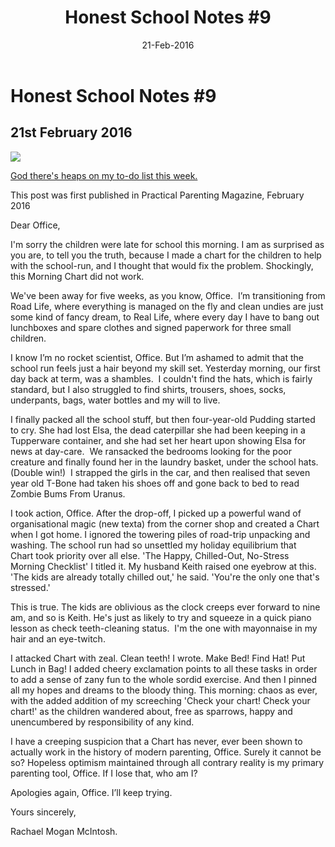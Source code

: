 ﻿---
layout: post
title: 'Honest School Notes #9'
date: 21-Feb-2016
categories: tbd
---

# Honest School Notes #9

## 21st February 2016

<img class="photo-horiz" src="http://i.dailymail.co.uk/i/pix/2013/02/20/article-2281613-17F81D0F000005DC-713_634x623.jpg" />

<a href="http://www.dailymail.co.uk/news/article-2281613/The-saucy-album-covers-really-make-cringe--Vintage-mum-dad-collection-showcases-hilarious-designs-1950s.html">God there's heaps on my to-do list this week.</a>

This post was first published in Practical Parenting Magazine, February 2016

Dear Office,

I'm sorry the children were late for school this morning. I am as surprised as you are, to tell you the truth, because I made a chart for the children to help with the school-run, and I thought that would fix the problem. Shockingly, this Morning Chart did not work.

 

We've been away for five weeks, as you know, Office.  I’m transitioning from Road Life, where everything is managed on the fly and clean undies are just some kind of fancy dream, to Real Life, where every day I have to bang out lunchboxes and spare clothes and signed paperwork for three small children.

 

I know I’m no rocket scientist, Office. But I’m ashamed to admit that the school run feels just a hair beyond my skill set. Yesterday morning, our first day back at term, was a shambles.  I couldn't find the hats, which is fairly standard, but I also struggled to find shirts, trousers, shoes, socks, underpants, bags, water bottles and my will to live.

 

I finally packed all the school stuff, but then four-year-old Pudding started to cry. She had lost Elsa, the dead caterpillar she had been keeping in a Tupperware container, and she had set her heart upon showing Elsa for news at day-care.  We ransacked the bedrooms looking for the poor creature and finally found her in the laundry basket, under the school hats. (Double win!)  I strapped the girls in the car, and then realised that seven year old T-Bone had taken his shoes off and gone back to bed to read Zombie Bums From Uranus.

 

I took action, Office. After the drop-off, I picked up a powerful wand of organisational magic (new texta) from the corner shop and created a Chart when I got home. I ignored the towering piles of road-trip unpacking and washing. The school run had so unsettled my holiday equilibrium that Chart took priority over all else. 'The Happy, Chilled-Out, No-Stress Morning Checklist' I titled it. My husband Keith raised one eyebrow at this. 'The kids are already totally chilled out,' he said. 'You're the only one that's stressed.'

 

This is true. The kids are oblivious as the clock creeps ever forward to nine am, and so is Keith. He's just as likely to try and squeeze in a quick piano lesson as check teeth-cleaning status.  I'm the one with mayonnaise in my hair and an eye-twitch.

 

I attacked Chart with zeal. Clean teeth! I wrote. Make Bed! Find Hat! Put Lunch in Bag! I added cheery exclamation points to all these tasks in order to add a sense of zany fun to the whole sordid exercise. And then I pinned all my hopes and dreams to the bloody thing. This morning: chaos as ever, with the added addition of my screeching 'Check your chart! Check your chart!' as the children wandered about, free as sparrows, happy and unencumbered by responsibility of any kind.

 

I have a creeping suspicion that a Chart has never, ever been shown to actually work in the history of modern parenting, Office. Surely it cannot be so? Hopeless optimism maintained through all contrary reality is my primary parenting tool, Office. If I lose that, who am I?

 

Apologies again, Office. I’ll keep trying.

 

Yours sincerely,

 

Rachael Mogan McIntosh.

 